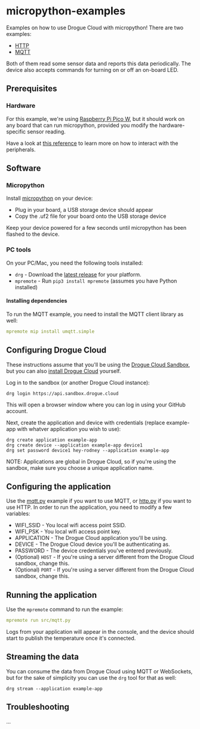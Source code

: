 # micropython-examples

Examples on how to use Drogue Cloud with micropython! There are two examples:

* [HTTP](src/http.py)
* [MQTT](src/mqtt.py)

Both of them read some sensor data and reports this data periodically. The device also accepts commands for turning on or off an on-board LED.

## Prerequisites 

### Hardware

For this example, we're using [Raspberry Pi Pico W](https://www.raspberrypi.com/products/raspberry-pi-pico/), but it should work on any board that can run
micropython, provided you modify the hardware-specific sensor reading.

Have a look at [this reference](https://docs.micropython.org/en/latest/rp2/quickref.html) to learn more on how to interact with the peripherals.

## Software

### Micropython

Install [micropython](https://www.raspberrypi.com/documentation/microcontrollers/micropython.html) on your device:

* Plug in your board, a USB storage device should appear
* Copy the .uf2 file for your board onto the USB storage device

Keep your device powered for a few seconds until micropython has been flashed to the device.

### PC tools

On your PC/Mac, you need the following tools installed:

* `drg` - Download the [latest release](https://github.com/drogue-iot/drg/releases) for your platform.
* `mpremote` - Run `pip3 install mpremote` (assumes you have Python installed)

#### Installing dependencies

To run the MQTT example, you need to install the MQTT client library as well:

``` yaml
mpremote mip install umqtt.simple
```

## Configuring Drogue Cloud

These instructions assume that you'll be using the [Drogue Cloud Sandbox](https://sandbox.drogue.cloud), but you can also [install Drogue Cloud](https://book.drogue.io/drogue-cloud/dev/admin-guide/index.html) yourself.

Log in to the sandbox (or another Drogue Cloud instance):

```
drg login https://api.sandbox.drogue.cloud
```

This will open a browser window where you can log in using your GitHub account.

Next, create the application and device with credentials (replace example-app with whatver application you wish to use):

```
drg create application example-app
drg create device --application example-app device1
drg set password device1 hey-rodney --application example-app
```
NOTE: Applications are global in Drogue Cloud, so if you're using the sandbox, make sure you choose a unique application name.

## Configuring the application

Use the [mqtt.py](src/mqtt.py) example if you want to use MQTT, or [http.py](http.py) if you want to use HTTP. In order to run the application, you need to modify a few variables:

* WIFI\_SSID - You local wifi access point SSID.
* WIFI\_PSK - You local wifi access point key.
* APPLICATION - The Drogue Cloud application you'll be using.
* DEVICE - The Drogue Cloud device you'll be authenticating as.
* PASSWORD - The device credentials you've entered previously.
* (Optional) `HOST` - If you're using a server different from the Drogue Cloud sandbox, change this.
* (Optional) `PORT` - If you're using a server different from the Drogue Cloud sandbox, change this.

## Running the application

Use the `mpremote` command to run the example:

``` yaml
mpremote run src/mqtt.py
```

Logs from your application will appear in the console, and the device should start to publish the temperature once it's connected.

## Streaming the data

You can consume the data from Drogue Cloud using MQTT or WebSockets, but for the sake of simplicity you can use the `drg` tool for that as well:

```
drg stream --application example-app
```

## Troubleshooting

...

